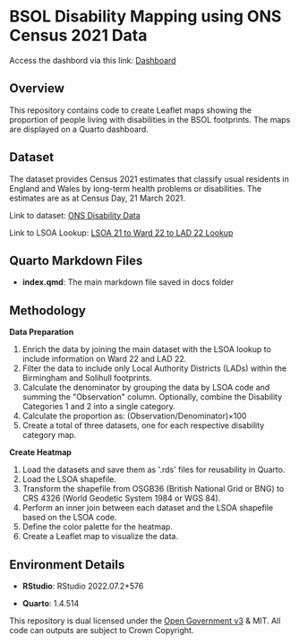 # BSOL Disability Mapping using ONS Census 2021 Data
Access the dashbord via this link: [Dashboard](https://birmingham-and-solihull-ics.github.io/BSOL_Disability_Mapping/)

## Overview

This repository contains code to create Leaflet maps showing the proportion of people living with disabilities in the BSOL footprints. The maps are displayed on a Quarto dashboard. 

## Dataset

The dataset provides Census 2021 estimates that classify usual residents in England and Wales by long-term health problems or disabilities. The estimates are as at Census Day, 21 March 2021.

Link to dataset: [ONS Disability Data](https://www.ons.gov.uk/datasets/TS038/editions/2021/versions/3/filter-outputs/fe325de6-3443-47bf-be8d-3dcff4871406#get-data)

Link to LSOA Lookup: [LSOA 21 to Ward 22 to LAD 22 Lookup](https://www.data.gov.uk/dataset/19a01ab0-2111-4c29-8a89-a6dd14ba845c/lsoa-2021-to-electoral-ward-2022-to-lad-2022-best-fit-lookup-in-ew-v3)

## Quarto Markdown Files

* **index.qmd**: The main markdown file saved in docs folder

## Methodology

**Data Preparation**

1. Enrich the data by joining the main dataset with the LSOA lookup to include information on Ward 22 and LAD 22.
2. Filter the data to include only Local Authority Districts (LADs) within the Birmingham and Solihull footprints.
3. Calculate the denominator by grouping the data by LSOA code and summing the "Observation" column.
Optionally, combine the Disability Categories 1 and 2 into a single category.
4. Calculate the proportion as: (Observation/Denominator)×100
5. Create a total of three datasets, one for each respective disability category map.

**Create Heatmap**

1. Load the datasets and save them as '.rds' files for reusability in Quarto.
2. Load the LSOA shapefile.
3. Transform the shapefile from OSGB36 (British National Grid or BNG) to CRS 4326 (World Geodetic System 1984 or WGS 84).
4. Perform an inner join between each dataset and the LSOA shapefile based on the LSOA code.
5. Define the color palette for the heatmap.
6. Create a Leaflet map to visualize the data.

## Environment Details

* **RStudio**: RStudio 2022.07.2+576 

* **Quarto**: 1.4.514

This repository is dual licensed under the [Open Government v3]([https://www.nationalarchives.gov.uk/doc/open-government-licence/version/3/) & MIT. All code can outputs are subject to Crown Copyright.
